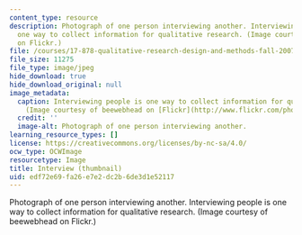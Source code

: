 ```yaml
---
content_type: resource
description: Photograph of one person interviewing another. Interviewing people is
  one way to collect information for qualitative research. (Image courtesy of beewebhead
  on Flickr.)
file: /courses/17-878-qualitative-research-design-and-methods-fall-2007/edf72e69fa26e7e2dc2b6de3d1e52117_17-878f07-th.jpg
file_size: 11275
file_type: image/jpeg
hide_download: true
hide_download_original: null
image_metadata:
  caption: Interviewing people is one way to collect information for qualitative research.
    (Image courtesy of beewebhead on [Flickr](http://www.flickr.com/photos/bee/).)
  credit: ''
  image-alt: Photograph of one person interviewing another.
learning_resource_types: []
license: https://creativecommons.org/licenses/by-nc-sa/4.0/
ocw_type: OCWImage
resourcetype: Image
title: Interview (thumbnail)
uid: edf72e69-fa26-e7e2-dc2b-6de3d1e52117
---
```

Photograph of one person interviewing another. Interviewing people is one way to collect information for qualitative research. (Image courtesy of beewebhead on Flickr.)